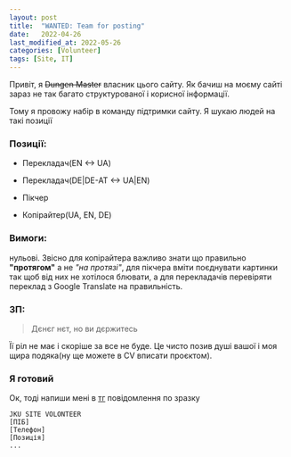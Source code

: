 ```yaml
---
layout: post
title:  "WANTED: Team for posting"
date:   2022-04-26
last_modified_at: 2022-05-26
categories: [Volunteer]
tags: [Site, IT]
---
```

Привіт, я ~~Dungen Master~~ власник цього сайту. Як бачиш на моєму сайті зараз не так багато структурованої і корисної інформації.

Тому я провожу набір в команду підтримки сайту. Я шукаю людей на такі позиції
### Позиції:

+ Перекладач(EN <-> UA)

+ Перекладач(DE\|DE-AT <-> UA\|EN)

+ Пікчер

+ Копірайтер(UA, EN, DE)

### Вимоги:
нульові. Звісно для копірайтера важливо знати що правильно **"протягом"** а не *"на протязі"*, для пікчера вміти поєднувати картинки так щоб від них не хотілося блювати, а для перекладачів перевіряти переклад з Google Translate на правильність.

### ЗП:
> Дєнєг нєт, но ви дєржитесь 

Її ріл не має і скоріше за все не буде. Це чисто позив душі вашої і моя щира подяка(ну ще можете в CV вписати проєктом).
### Я готовий 
Ок, тоді напиши мені в [тг](https://t.me/uss_1701) повідомлення по зразку 

    JKU SITE VOLONTEER
    [ПІБ]
    [Телефон]
    [Позиція]
    ...
